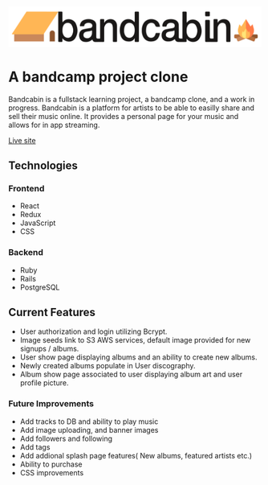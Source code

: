 ![bandcabin logo](./app/assets/images/bclogo.png)
# A bandcamp project clone
Bandcabin is a fullstack learning project, a bandcamp clone, and a work in progress. Bandcabin is a platform for artists to be able to easilly share and sell their music online. It provides a personal page for your music and allows for in app streaming.

[Live site](https://bandcabin.herokuapp.com/#/)

## Technologies

### Frontend

  * React
  * Redux
  * JavaScript
  * CSS

### Backend

  * Ruby
  * Rails
  * PostgreSQL

## Current Features

* User authorization and login utilizing Bcrypt.
* Image seeds link to S3 AWS services, default image provided for new signups / albums.
* User show page displaying albums and an ability to create new albums.
* Newly created albums populate in User discography.
* Album show page associated to user displaying album art and user profile picture.


### Future Improvements

  * Add tracks to DB and ability to play music
  * Add image uploading, and banner images
  * Add followers and following
  * Add tags
  * Add addional splash page features( New albums, featured artists etc.)
  * Ability to purchase
  * CSS improvements